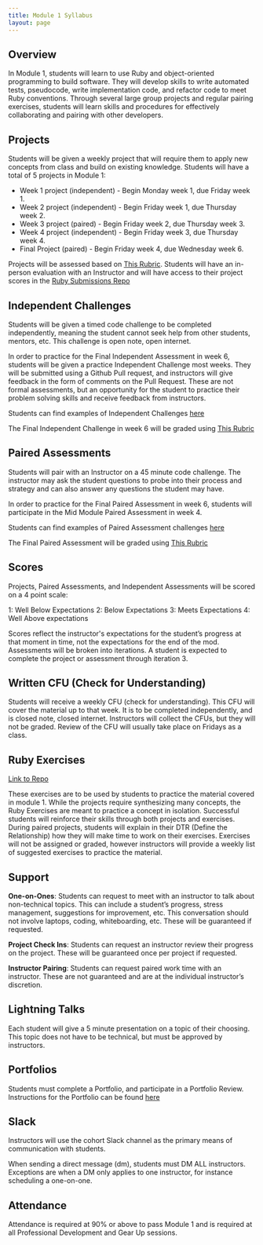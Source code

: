 ```yaml
---
title: Module 1 Syllabus
layout: page
---
```


## Overview

In Module 1, students will learn to use Ruby and object-oriented programming to build software. They will develop skills to write automated tests, pseudocode, write implementation code, and refactor code to meet Ruby conventions. Through several large group projects and regular pairing exercises, students will learn skills and procedures for effectively collaborating and pairing with other developers.

## Projects

Students will be given a weekly project that will require them to apply new concepts from class and build on existing knowledge. Students will have a total of 5 projects in Module 1:

* Week 1 project (independent) - Begin Monday week 1, due Friday week 1.
* Week 2 project (independent) - Begin Friday week 1, due Thursday week 2.
* Week 3 project (paired) - Begin Friday week 2, due Thursday week 3.
* Week 4 project (independent) - Begin Friday week 3, due Thursday week 4.
* Final Project (paired) - Begin Friday week 4, due Wednesday week 6.

Projects will be assessed based on [This Rubric](./project_rubric). Students will have an in-person evaluation with an Instructor and will have access to their project scores in the [Ruby Submissions Repo](https://github.com/turingschool/ruby-submissions)

## Independent Challenges

Students will be given a timed code challenge to be completed independently, meaning the student cannot seek help from other students, mentors, etc. This challenge is open note, open internet.

In order to practice for the Final Independent Assessment in week 6, students will be given a practice Independent Challenge most weeks. They will be submitted using a Github Pull request, and instructors will give feedback in the form of comments on the Pull Request. These are not formal assessments, but an opportunity for the student to practice their problem solving skills and receive feedback from instructors.

Students can find examples of Independent Challenges [here](./exercises)

The Final Independent Challenge in week 6 will be graded using [This Rubric](./independent_rubric)

## Paired Assessments

Students will pair with an Instructor on a 45 minute code challenge. The instructor may ask the student questions to probe into their process and strategy and can also answer any questions the student may have.

In order to practice for the Final Paired Assessment in week 6, students will participate in the Mid Module Paired Assessment in week 4.

Students can find examples of Paired Assessment challenges [here](./exercises)

The Final Paired Assessment will be graded using [This Rubric](./paired_rubric)

## Scores

Projects, Paired Assessments, and Independent Assessments will be scored on a 4 point scale:

1: Well Below Expectations
2: Below Expectations
3: Meets Expectations
4: Well Above expectations

Scores reflect the instructor's expectations for the student’s progress at that moment in time, not the expectations for the end of the mod. Assessments will be broken into iterations. A student is expected to complete the project or assessment through iteration 3.

## Written CFU (Check for Understanding)

Students will receive a weekly CFU (check for understanding). This CFU will cover the material up to that week. It is to be completed independently, and is closed note, closed internet. Instructors will collect the CFUs, but they will not be graded. Review of the CFU will usually take place on Fridays as a class.

## Ruby Exercises
[Link to Repo](https://github.com/turingschool/module1-ruby-exercises)

These exercises are to be used by students to practice the material covered in module 1. While the projects require synthesizing many concepts, the Ruby Exercises are meant to practice a concept in isolation. Successful students will reinforce their skills through both projects and exercises. During paired projects, students will explain in their DTR (Define the Relationship) how they will make time to work on their exercises. Exercises will not be assigned or graded, however instructors will provide a weekly list of suggested exercises to practice the material.

## Support

**One-on-Ones**: Students can request to meet with an instructor to talk about non-technical topics. This can include a student’s progress, stress management, suggestions for improvement, etc. This conversation should not involve laptops, coding, whiteboarding, etc. These will be guaranteed if requested.

**Project Check Ins**: Students can request an instructor review their progress on the project. These will be guaranteed once per project if requested.

**Instructor Pairing**: Students can request paired work time with an instructor. These are not guaranteed and are at the individual instructor’s discretion.

## Lightning Talks

Each student will give a 5 minute presentation on a topic of their choosing. This topic does not have to be technical, but must be approved by instructors.

## Portfolios

Students must complete a Portfolio, and participate in a Portfolio Review. Instructions for the Portfolio can be found [here](./portfolios)

## Slack

Instructors will use the cohort Slack channel as the primary means of communication with students.

When sending a direct message (dm), students must DM ALL instructors. Exceptions are when a DM only applies to one instructor, for instance scheduling a one-on-one.

## Attendance

Attendance is required at 90% or above to pass Module 1 and is required at all Professional Development and Gear Up sessions.
